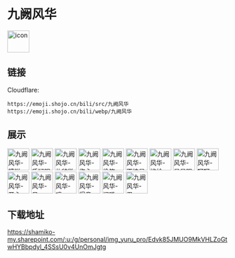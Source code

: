 # 九阙风华
<img src="https://emoji.shojo.cn/bili/src/九阙风华/icon.png" width="50" height="50" alt="icon">

## 链接
Cloudflare:
```
https://emoji.shojo.cn/bili/src/九阙风华
https://emoji.shojo.cn/bili/webp/九阙风华
```
## 展示
<img src="https://emoji.shojo.cn/bili/src/九阙风华/九阙风华-糟糕.png" width="50" height="50" alt="九阙风华-糟糕">
<img src="https://emoji.shojo.cn/bili/src/九阙风华/九阙风华-质疑眼神.png" width="50" height="50" alt="九阙风华-质疑眼神">
<img src="https://emoji.shojo.cn/bili/src/九阙风华/九阙风华-礼貌微笑.png" width="50" height="50" alt="九阙风华-礼貌微笑">
<img src="https://emoji.shojo.cn/bili/src/九阙风华/九阙风华-伤心.png" width="50" height="50" alt="九阙风华-伤心">
<img src="https://emoji.shojo.cn/bili/src/九阙风华/九阙风华-偷笑.png" width="50" height="50" alt="九阙风华-偷笑">
<img src="https://emoji.shojo.cn/bili/src/九阙风华/九阙风华-不愧是我.png" width="50" height="50" alt="九阙风华-不愧是我">
<img src="https://emoji.shojo.cn/bili/src/九阙风华/九阙风华-尴尬.png" width="50" height="50" alt="九阙风华-尴尬">
<img src="https://emoji.shojo.cn/bili/src/九阙风华/九阙风华-星星眼.png" width="50" height="50" alt="九阙风华-星星眼">
<img src="https://emoji.shojo.cn/bili/src/九阙风华/九阙风华-呵呵.png" width="50" height="50" alt="九阙风华-呵呵">
<img src="https://emoji.shojo.cn/bili/src/九阙风华/九阙风华-开心.png" width="50" height="50" alt="九阙风华-开心">
<img src="https://emoji.shojo.cn/bili/src/九阙风华/九阙风华-呆.png" width="50" height="50" alt="九阙风华-呆">
<img src="https://emoji.shojo.cn/bili/src/九阙风华/九阙风华-哼.png" width="50" height="50" alt="九阙风华-哼">
<img src="https://emoji.shojo.cn/bili/src/九阙风华/九阙风华-得意.png" width="50" height="50" alt="九阙风华-得意">
<img src="https://emoji.shojo.cn/bili/src/九阙风华/九阙风华-闭嘴.png" width="50" height="50" alt="九阙风华-闭嘴">
<img src="https://emoji.shojo.cn/bili/src/九阙风华/九阙风华-忍.png" width="50" height="50" alt="九阙风华-忍">

## 下载地址

https://shamiko-my.sharepoint.com/:u:/g/personal/img_yuru_pro/Edvk85JMUO9MkVHLZoGtwHYBbpdyl_4SSsU0v4UnOmJgtg